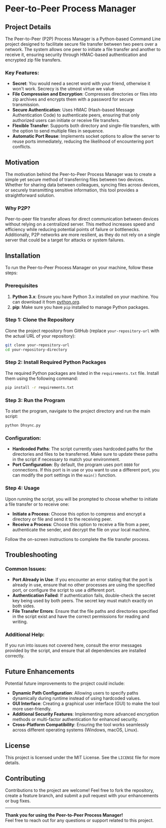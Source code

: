 
# Peer-to-Peer Process Manager

## Project Details

The Peer-to-Peer (P2P) Process Manager is a Python-based Command Line project designed to facilitate secure file transfer between two peers over a network. The system allows one peer to initiate a file transfer and another to receive it, ensuring security through HMAC-based authentication and encrypted zip file transfers.

### Key Features:
- **Secret**: You would need a secret word with your friend, otherwise it won't work. Secrecy is the utmost virtue we value 
- **File Compression and Encryption**: Compresses directories or files into zip archives and encrypts them with a password for secure transmission.
- **Secure Authentication**: Uses HMAC (Hash-based Message Authentication Code) to authenticate peers, ensuring that only authorized users can initiate or receive file transfers.
- **Flexible Transfer**: Supports both directory and single-file transfers, with the option to send multiple files in sequence.
- **Automatic Port Reuse**: Implements socket options to allow the server to reuse ports immediately, reducing the likelihood of encountering port conflicts.

## Motivation

The motivation behind the Peer-to-Peer Process Manager was to create a simple yet secure method of transferring files between two devices. Whether for sharing data between colleagues, syncing files across devices, or securely transmitting sensitive information, this tool provides a straightforward solution.

### Why P2P?

Peer-to-peer file transfer allows for direct communication between devices without relying on a centralized server. This method increases speed and efficiency while reducing potential points of failure or bottlenecks. Additionally, P2P networks are more resilient, as they do not rely on a single server that could be a target for attacks or system failures.

## Installation

To run the Peer-to-Peer Process Manager on your machine, follow these steps:

### Prerequisites

1. **Python 3.x**: Ensure you have Python 3.x installed on your machine. You can download it from [python.org](https://www.python.org/).
2. **pip**: Make sure you have `pip` installed to manage Python packages.

### Step 1: Clone the Repository

Clone the project repository from GitHub (replace `your-repository-url` with the actual URL of your repository):

```bash
git clone your-repository-url
cd your-repository-directory
```

### Step 2: Install Required Python Packages

The required Python packages are listed in the `requirements.txt` file. Install them using the following command:

```bash
pip install -r requirements.txt
```

### Step 3: Run the Program

To start the program, navigate to the project directory and run the main script:

```bash
python Dhsync.py
```

### Configuration:

- **Hardcoded Paths**: The script currently uses hardcoded paths for the directories and files to be transferred. Make sure to update these paths in the script if necessary to match your environment.
- **Port Configuration**: By default, the program uses port `8080` for connections. If this port is in use or you want to use a different port, you can modify the port settings in the `main()` function.

### Step 4: Usage

Upon running the script, you will be prompted to choose whether to initiate a file transfer or to receive one:

- **Initiate a Process**: Choose this option to compress and encrypt a directory or file and send it to the receiving peer.
- **Receive a Process**: Choose this option to receive a file from a peer, authenticate the sender, and decrypt the file on your local machine.

Follow the on-screen instructions to complete the file transfer process.

## Troubleshooting

### Common Issues:

- **Port Already in Use**: If you encounter an error stating that the port is already in use, ensure that no other processes are using the specified port, or configure the script to use a different port.
- **Authentication Failed**: If authentication fails, double-check the secret key being used by both peers. The secret key must match exactly on both sides.
- **File Transfer Errors**: Ensure that the file paths and directories specified in the script exist and have the correct permissions for reading and writing.

### Additional Help:

If you run into issues not covered here, consult the error messages provided by the script, and ensure that all dependencies are installed correctly.

## Future Enhancements

Potential future improvements to the project could include:
- **Dynamic Path Configuration**: Allowing users to specify paths dynamically during runtime instead of using hardcoded values.
- **GUI Interface**: Creating a graphical user interface (GUI) to make the tool more user-friendly.
- **Additional Security Features**: Implementing more advanced encryption methods or multi-factor authentication for enhanced security.
- **Cross-Platform Compatibility**: Ensuring the tool works seamlessly across different operating systems (Windows, macOS, Linux).

## License

This project is licensed under the MIT License. See the `LICENSE` file for more details.

## Contributing

Contributions to the project are welcome! Feel free to fork the repository, create a feature branch, and submit a pull request with your enhancements or bug fixes.

---

**Thank you for using the Peer-to-Peer Process Manager!**  
Feel free to reach out for any questions or support related to this project.
